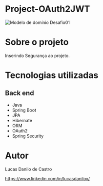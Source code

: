 # Project-OAuth2JWT

![Modelo de domínio Desafio01](https://i.postimg.cc/x1WSRKKn/Oauth2.png)

# Sobre o projeto
Inserindo Segurança ao projeto.

# Tecnologias utilizadas
## Back end

- Java
- Spring Boot
- JPA
- Hibernate
- ORM
- OAuth2
- Spring Security

# Autor

Lucas Danilo de Castro

https://www.linkedin.com/in/lucasdanilox/
